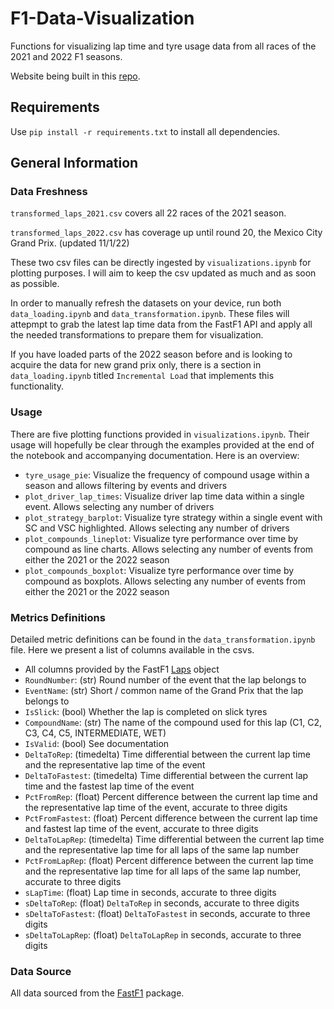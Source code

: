 # F1-Data-Visualization
Functions for visualizing lap time and tyre usage data from all races of the 2021 and 2022 F1 seasons.

Website being built in this [repo](https://github.com/brianmakesthings/F1-Web-Server.git).

## Requirements 
Use `pip install -r requirements.txt` to install all dependencies.

## General Information

### Data Freshness
`transformed_laps_2021.csv` covers all 22 races of the 2021 season.

`transformed_laps_2022.csv` has coverage up until round 20, the Mexico City Grand Prix. (updated 11/1/22)

These two csv files can be directly ingested by `visualizations.ipynb` for plotting purposes. I will aim to keep the csv updated as much and as soon as possible.

In order to manually refresh the datasets on your device, run both `data_loading.ipynb` and `data_transformation.ipynb`. These files will attepmpt to grab the latest lap time data from the FastF1 API and apply all the needed transformations to prepare them for visualization.

If you have loaded parts of the 2022 season before and is looking to acquire the data for new grand prix only, there is a section in `data_loading.ipynb` titled `Incremental Load` that implements this functionality.

### Usage
There are five plotting functions provided in `visualizations.ipynb`. Their usage will hopefully be clear through the examples provided at the end of the notebook and accompanying documentation. Here is an overview:

- `tyre_usage_pie`: Visualize the frequency of compound usage within a season and allows filtering by events and drivers
- `plot_driver_lap_times`: Visualize driver lap time data within a single event. Allows selecting any number of drivers
- `plot_strategy_barplot`: Visualize tyre strategy within a single event with SC and VSC highlighted. Allows selecting any number of drivers
- `plot_compounds_lineplot`: Visualize tyre performance over time by compound as line charts. Allows selecting any number of events from either the 2021 or the 2022 season
- `plot_compounds_boxplot`: Visualize tyre performance over time by compound as boxplots. Allows selecting any number of events from either the 2021 or the 2022 season

### Metrics Definitions
Detailed metric definitions can be found in the `data_transformation.ipynb` file. Here we present a list of columns available in the csvs.

- All columns provided by the FastF1 [Laps](https://theoehrly.github.io/Fast-F1/core.html?highlight=session#fastf1.core.Laps) object
- `RoundNumber`: (str) Round number of the event that the lap belongs to 
- `EventName`: (str) Short / common name of the Grand Prix that the lap belongs to 
- `IsSlick`: (bool) Whether the lap is completed on slick tyres
- `CompoundName`: (str) The name of the compound used for this lap (C1, C2, C3, C4, C5, INTERMEDIATE, WET)
- `IsValid`: (bool) See documentation
- `DeltaToRep`: (timedelta) Time differential between the current lap time and the representative lap time of the event
- `DeltaToFastest`: (timedelta) Time differential between the current lap time and the fastest lap time of the event
- `PctFromRep`: (float) Percent difference between the current lap time and the representative lap time of the event, accurate to three digits
- `PctFromFastest`: (float) Percent difference between the current lap time and fastest lap time of the event, accurate to three digits
- `DeltaToLapRep`: (timedelta) Time differential between the current lap time and the representative lap time for all laps of the same lap number
- `PctFromLapRep`: (float) Percent difference between the current lap time and the representative lap time for all laps of the same lap number, accurate to three digits
- `sLapTime`: (float) Lap time in seconds, accurate to three digits
- `sDeltaToRep`: (float) `DeltaToRep` in seconds, accurate to three digits
- `sDeltaToFastest`: (float) `DeltaToFastest` in seconds, accurate to three digits
- `sDeltaToLapRep`: (float) `DeltaToLapRep` in seconds, accurate to three digits

### Data Source
All data sourced from the [FastF1](https://github.com/theOehrly/Fast-F1) package.

